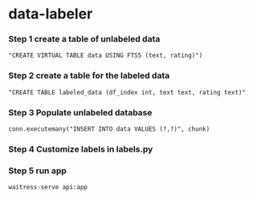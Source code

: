 # data-labeler
### Step 1 create a table of unlabeled data
`"CREATE VIRTUAL TABLE data USING FTS5 (text, rating)") ` 
### Step 2 create a table for the labeled data
`"CREATE TABLE labeled_data (df_index int, text text, rating text)"`
### Step 3 Populate unlabeled database
`conn.executemany("INSERT INTO data VALUES (?,?)", chunk)`

### Step 4 Customize labels in labels.py

### Step 5 run app
`waitress-serve api:app`

